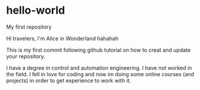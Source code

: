 # hello-world
My first repository

Hi travelers,
I'm Alice in Wonderland hahahah

This is my first commit following github tutorial on how to creat and update your repository.

I have a degree in control and automation engineering. I have not worked in the field.
I fell in love for coding and now im doing some online courses (and projects) in order to get experience to work with it.

